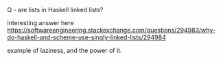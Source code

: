 Q - are lists in Haskell linked lists?

interesting answer here
https://softwareengineering.stackexchange.com/questions/294983/why-do-haskell-and-scheme-use-singly-linked-lists/294984

example of laziness, and the power of it.

